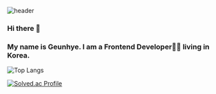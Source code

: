 ![header](https://capsule-render.vercel.app/api?type=waving&color=auto&height=230&section=header&text=Hello,%20world!&fontSize=60&fontAlignY=10)
### Hi there 👋 
### My name is Geunhye. I am a Frontend Developer👩‍💻 living in Korea.

<!-- [![Hye's GitHub stats](https://github-readme-stats.vercel.app/api?username=hyehye66)](https://github.com/anuraghazra/github-readme-stats) -->

![Top Langs](https://github-readme-stats.vercel.app/api/top-langs/?username=hyehye66&layout=compact)

[![Solved.ac Profile](http://mazassumnida.wtf/api/generate_badge?boj=bjgh66)](https://solved.ac/bjgh66)

<!--
**hyehye66/hyehye66** is a ✨ _special_ ✨ repository because its `README.md` (this file) appears on your GitHub profile.

Here are some ideas to get you started:

- 🔭 I’m currently working on ...
- 🌱 I’m currently learning ...
- 👯 I’m looking to collaborate on ...
- 🤔 I’m looking for help with ...
- 💬 Ask me about ...
- 📫 How to reach me: ...
- 😄 Pronouns: ...
- ⚡ Fun fact: ...
-->

<!-- <h3> 🌳 Tech Stack 🌳 </h3>
  <img src="https://img.shields.io/badge/Python-3776AB?style=flat-square&logo=python&logoColor=white" />
  <img src="https://img.shields.io/badge/Django-092E20?style=flat-square&logo=Django&logoColor=white" />
  <br>
  <img src="https://img.shields.io/badge/HTML-E34F26?style=flat-square&logo=HTML5&logoColor=white"/>
  <img src="https://img.shields.io/badge/CSS3-F68212?style=flat-square&logo=CSS3&logoColor=white"/>  
  <img src="https://img.shields.io/badge/JavaScript-F7DF1E?style=flat-square&logo=JavaScript&logoColor=white"/>
  <br>
  <img src="https://img.shields.io/badge/Vue.js-4FC08D?style=flat-square&logo=Vue.js&logoColor=white" />
  <img src="https://img.shields.io/badge/Bootstrap-7952B3?style=flat-square&logo=Bootstrap&logoColor=white"/>
  <br>
  <img src="https://img.shields.io/badge/TypeScript-3178C6?style=flat-square&logo=typescript&logoColor=white"/>
  <img src="https://img.shields.io/badge/React Native-61DAFB?style=flat-square&logo=React&logoColor=white"/>

  <img src="https://img.shields.io/badge/Redux-764ABC?style=flat-square&logo=Redux&logoColor=white"/>
  <img src="https://img.shields.io/badge/Tailwind CSS-06B6D4?style=flat-square&logo=Tailwind CSS&logoColor=white"/>
            
  <br>
  <br> -->
            
<!--   <h3> 🌱 Studying 🌱 </h3> -->
  <div>
<!--   <img src="https://img.shields.io/badge/jquery-0769AD?style=flat-square&logo=jQuery&logoColor=white"/>
  <img src="https://img.shields.io/badge/Node.js-339933?style=flat-square&logo=Node.js&logoColor=white" />
  <img src="https://img.shields.io/badge/SCSS-CC6699?style=flat-square&logo=Sass&logoColor=white"/>

  <br>
  <img src="https://img.shields.io/badge/Kubernetes-326CE5?style=flat-square&logo=Kubernetes&logoColor=white" />
  <img src="https://img.shields.io/badge/AWS-232F3E?style=flat-square&logo=AWS&logoColor=white" />
  <img src="https://img.shields.io/badge/Docker-2496ED?style=flat-square&logo=Docker&logoColor=white" /> -->
  <br/>
  <!--<img src="https://img.shields.io/badge/java-007396?style=flat-square&logo=java&logoColor=white"/>
  <img src="https://img.shields.io/badge/spring-6DB33F?style=flat-square&logo=spring&logoColor=white"/>
  <img src="https://img.shields.io/badge/springBoot-6DB33F?style=flat-square&logo=springBoot&logoColor=white"/>
  <img src="https://img.shields.io/badge/mySql-4479A1?style=flat-square&logo=mySql&logoColor=white"/>-->
<!--   </div>
            
  <br>
  <br>
            
  <h3> 🛠️ Cowork Tools 🛠️</h3>
  <div>
  <img src="https://img.shields.io/badge/Git-F05032?style=flat-square&logo=Git&logoColor=white" />
  <img src="https://img.shields.io/badge/GitHub-181717?style=flat-square&logo=GitHub&logoColor=white"/>
  <img src="https://img.shields.io/badge/GitLab-FC6D26?style=flat-square&logo=GitLab&logoColor=white"/>
  <br>
 -->
<!-- [![Hye's GitHub stats](https://github-readme-stats.vercel.app/api?username=hyehye66)](https://github.com/anuraghazra/github-readme-stats) -->
